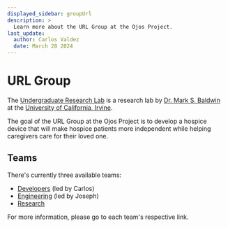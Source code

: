 ```yaml
---
displayed_sidebar: groupUrl
description: >
  Learn more about the URL Group at the Ojos Project.
last_update:
  author: Carlos Valdez
  date: March 28 2024
---
```


# URL Group

The [Undergraduate Research Lab](https://markbaldw.in/url/) is a research lab by
[Dr. Mark S. Baldwin](https://www.informatics.uci.edu/explore/faculty-profiles/mark-baldwin/)
at the [University of California, Irvine](https://uci.edu).

The goal of the URL Group at the Ojos Project is to develop a hospice device
that will make hospice patients more independent while helping caregivers care
for their loved one.

## Teams

There's currently three available teams:

- [Developers](/docs/url/developers/) (led by Carlos)
- [Engineering](/docs/url/engineering/) (led by Joseph)
- [Research](/docs/url/research/)

For more information, please go to each team's respective link.
